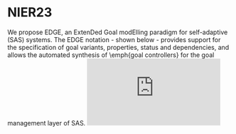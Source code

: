 # NIER23
We propose EDGE, an ExtenDed Goal modElling paradigm for self-adaptive (SAS) systems. The EDGE notation - shown below - provides support for the specification of goal variants, properties, status and dependencies, and allows the automated synthesis of \emph{goal controllers} for the goal management layer of SAS.
![EDGE Notation](https://github.com/Genaina/NIER23/files/9768045/EDGENotation.pdf)
